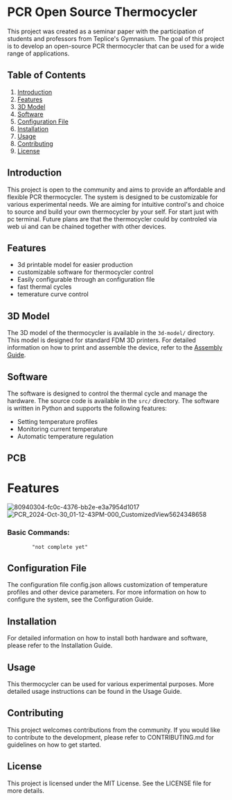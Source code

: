 # PCR Open Source Thermocycler

This project was created as a seminar paper with the participation of students and professors from Teplice's Gymnasium. The goal of this project is to develop an open-source PCR thermocycler that can be used for a wide range of applications. 

## Table of Contents
1. [Introduction](#introduction)
2. [Features](#features)
3. [3D Model](#3d-model)
4. [Software](#software)
5. [Configuration File](#configuration-file)
6. [Installation](#installation)
7. [Usage](#usage)
8. [Contributing](#contributing)
9. [License](#license)

## Introduction
This project is open to the community and aims to provide an affordable and flexible PCR thermocycler. The system is designed to be customizable for various experimental needs. We are aiming for intuitive control's and choice to source and build your own thermocycler by your self. For start just with pc terminal. Future plans are that the thermocycler could by controled via web ui and can be chained together with other devices.

## Features
- 3d printable model for easier production 
- customizable software for thermocycler control
- Easily configurable through an configuration file
- fast thermal cycles
- temerature curve control 

## 3D Model
The 3D model of the thermocycler is available in the `3d-model/` directory. This model is designed for standard FDM 3D printers. For detailed information on how to print and assemble the device, refer to the [Assembly Guide](3d-model/AssemblyGuide.md).

## Software
The software is designed to control the thermal cycle and manage the hardware. The source code is available in the `src/` directory. The software is written in Python and supports the following features:
- Setting temperature profiles
- Monitoring current temperature
- Automatic temperature regulation

## PCB
# Features
![80940304-fc0c-4376-bb2e-e3a7954d1017](https://github.com/user-attachments/assets/40f816aa-ec4a-4304-87d1-c17b76234714)
![PCR_2024-Oct-30_01-12-43PM-000_CustomizedView5624348658](https://github.com/user-attachments/assets/8add586d-8fb2-45bc-89fe-fcc8e61ae464)



### Basic Commands:

            "not complete yet"

## Configuration File

The configuration file config.json allows customization of temperature profiles and other device parameters. For more information on how to configure the system, see the Configuration Guide.

## Installation

For detailed information on how to install both hardware and software, please refer to the Installation Guide.

## Usage

This thermocycler can be used for various experimental purposes. More detailed usage instructions can be found in the Usage Guide.

## Contributing

This project welcomes contributions from the community. If you would like to contribute to the development, please refer to CONTRIBUTING.md for guidelines on how to get started.

## License

This project is licensed under the MIT License. See the LICENSE file for more details.
